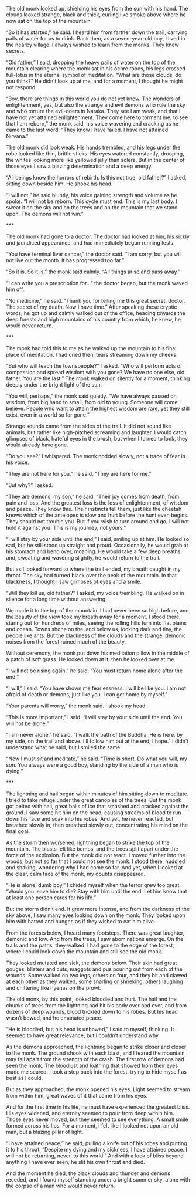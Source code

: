 The old monk looked up, shielding his eyes from the sun with his hand. The clouds looked strange, black and thick, curling like smoke above where he now sat on the top of the mountain.


“So it has started,” he said. I heard him from farther down the trail, carrying pails of water for us to drink. Back then, as a seven-year-old boy, I lived in the nearby village. I always wished to learn from the monks. They knew secrets.


“Old father,” I said, dropping the heavy pails of water on the top of the mountain clearing where the monk sat in his ochre robes, his legs crossed full-lotus in the eternal symbol of meditation. “What are those clouds, do you think?” He didn’t look up at me, and for a moment, I thought he might not respond.


“Boy, there are things in this world you do not yet know. The wonders of enlightenment, yes, but also the strange and evil demons who rule the sky and who torture the evil-doers in Naraka. They see I am weak, and that I have not yet attained enlightenment. They come here to torment me, to see that I am reborn,” the monk said, his voice wavering and cracking as he came to the last word. “They know I have failed. I have not attained Nirvana.”


The old monk did look weak. His hands trembled, and his legs under the robe looked like thin, brittle sticks. His eyes watered constantly, drooping, the whites looking more like yellowed jelly than sclera. But in the center of those eyes I saw a blazing determination and a deep energy.


“All beings know the horrors of rebirth. Is this not true, old father?” I asked, sitting down beside him. He shook his head.


“I will not,” he said bluntly, his voice gaining strength and volume as he spoke. “I will not be reborn. This cycle must end. This is my last body. I swear it on the sky and on the trees and on the mountain that we stand upon. The demons will not win.”


\***


The old monk had gone to a doctor. The doctor had looked at him, his sickly and jaundiced appearance, and had immediately begun running tests.


“You have terminal liver cancer,” the doctor said. “I am sorry, but you will not live out the month. It has progressed too far.”


“So it is. So it is,” the monk said calmly. “All things arise and pass away.”


“I can write you a prescription for…” the doctor began, but the monk waved him off.


“No medicine,” he said. “Thank you for telling me this great secret, doctor. The secret of my death. Now I have time.” After speaking these cryptic words, he got up and calmly walked out of the office, heading towards the deep forests and high mountains of his country from which, he knew, he would never return.


\***


The monk had told this to me as he walked up the mountain to his final place of meditation. I had cried then, tears streaming down my cheeks.


“But who will teach the townspeople?” I asked. “Who will perform acts of compassion and spread wisdom with you gone? We have no one else, old father. You are the last.” The monk walked on silently for a moment, thinking deeply under the bright light of the sun.


“You will, perhaps,” the monk said quietly. “We have always passed on wisdom, from big hand to small, from old to young. Someone will come, I believe. People who want to attain the highest wisdom are rare, yet they still exist, even in a world so far gone.”


Strange sounds came from the sides of the trail. It did not sound like animals, but rather like high-pitched screaming and laughter. I would catch glimpses of black, hateful eyes in the brush, but when I turned to look, they would already have gone.


“Do you see?” I whispered. The monk nodded slowly, not a trace of fear in his voice.


“They are not here for you,” he said. “They are here for me.”


“But why?” I asked.


“They are demons, my son,” he said. “Their joy comes from death, from pain and loss. And the greatest loss is the loss of enlightenment, of wisdom and peace. They know this. Their instincts tell them, just like the cheetah knows which of the antelopes is slow and hurt before the hunt even begins. They should not trouble you. But if you wish to turn around and go, I will not hold it against you. This is my journey, not yours.”


“I will stay by your side until the end,” I said, smiling up at him. He looked so sad, but he still stood up straight and proud. Occasionally, he would grab at his stomach and bend over, moaning. He would take a few deep breaths and, sweating and wavering slightly, he would return to the trail.


But as I looked forward to where the trail ended, my breath caught in my throat. The sky had turned black over the peak of the mountain. In that blackness, I thought I saw glimpses of eyes and a smile.


“Will they kill us, old father?” I asked, my voice trembling. He walked on in silence for a long time without answering.


We made it to the top of the mountain. I had never been so high before, and the beauty of the view took my breath away for a moment. I stood there, staring out for hundreds of miles, seeing the rolling hills turn into flat plains and ocean. Towns shone on the land below us, looking dark and tiny, the people like ants. But the blackness of the clouds and the strange, demonic noises from the forest ruined much of the beauty.


Without ceremony, the monk put down his meditation pillow in the middle of a patch of soft grass. He looked down at it, then he looked over at me.


“I will not be rising again,” he said. “You must return home alone after the end.”


“I will,” I said. “You have shown me fearlessness. I will be like you. I am not afraid of death or demons, just like you. I can get home by myself.”


“Your parents will worry,” the monk said. I shook my head.


“This is more important,” I said. “I will stay by your side until the end. You will not be alone.”


“I am never alone,” he said. “I walk the path of the Buddha. He is here, by my side, on the trail and above. I’ll follow him out at the end, I hope.” I didn’t understand what he said, but I smiled the same.


“Now I must sit and meditate,” he said. “Time is short. Do what you will, my son. You always were a good boy, standing by the side of a man who is dying.”


\***


The lightning and hail began within minutes of him sitting down to meditate. I tried to take refuge under the great canopies of the trees. But the monk got pelted with hail, great balls of ice that smashed and cracked against the ground. I saw some hit him on the head, causing streams of blood to run down his face and soak into his robes. And yet, he never reacted, but breathed slowly in, then breathed slowly out, concentrating his mind on the final goal.


As the storm then worsened, lightning began to strike the top of the mountain. The blasts felt like bombs, and the trees split apart under the force of the explosion. But the monk did not react. I moved further into the woods, but not so far that I could not see the monk. I stood there, huddled and shaking, wondering why I had come so far. And yet, when I looked at the clear, calm face of the monk, my doubts disappeared.


“He is alone, dumb boy,” I chided myself when the terror grew too great. “Would you leave him to die? Stay with him until the end. Let him know that at least one person cares for his life.”


But the storm didn’t end. It grew more intense, and from the darkness of the sky above, I saw many eyes looking down on the monk. They looked upon him with hatred and hunger, as if they wished to eat him alive.


From the forests below, I heard many footsteps. There was great laughter, demonic and low. And from the trees, I saw abominations emerge. On the trails and the paths, they walked. I had gone to the edge of the forest, where I could look down the mountain and still see the old monk. 


They looked mutated and sick, the demons below. Their skin had great gouges, blisters and cuts, maggots and pus pouring out from each of the wounds. Some walked on two legs, others on four, and they bit and clawed at each other as they walked, some snarling or shrieking, others laughing and chittering like hyenas on the prowl.


The old monk, by this point, looked bloodied and hurt. The hail and the chunks of trees from the lightning had hit his body over and over, and from dozens of deep wounds, blood trickled down to his robes. But his head wasn’t bowed, and he emanated peace. 


“He is bloodied, but his head is unbowed,” I said to myself, thinking. It seemed to have great relevance, but I couldn’t understand why.


As the demons approached, the lightning began to strike closer and closer to the monk. The ground shook with each blast, and I feared the mountain may fall apart from the strength of the crash. The first row of demons had seen the monk. The bloodlust and loathing that showed from their eyes made me scared. I took a step back into the forest, trying to hide myself as best as I could.


But as they approached, the monk opened his eyes. Light seemed to stream from within him, great waves of it that came from his eyes.


And for the first time in his life, he must have experienced the greatest bliss. His eyes widened, and eternity seemed to pour from deep within him. Those eyes never moved, but they seemed to see everything. A small smile formed across his lips. For a moment, I felt like I looked not upon an old man, but a blazing pillar of light.


“I have attained peace,” he said, pulling a knife out of his robes and putting it to his throat. “Despite my dying and my sickness, I have attained peace. I will not be returning, never, to this world.” And with a look of bliss beyond anything I have ever seen, he slit his own throat and died.


And the moment he died, the black clouds and thunder and demons receded, and I found myself standing under a bright summer sky, alone with the corpse of a man who would never return.